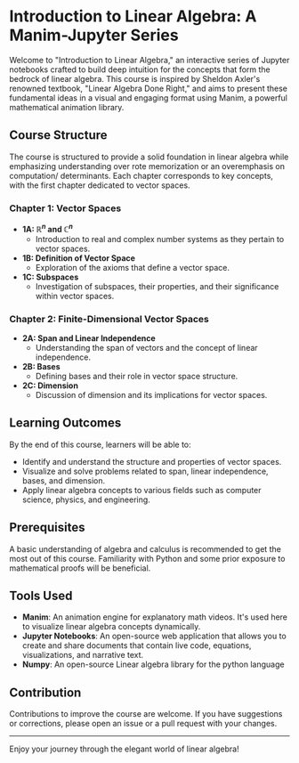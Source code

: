 # Introduction to Linear Algebra: A Manim-Jupyter Series

Welcome to "Introduction to Linear Algebra," an interactive series of Jupyter notebooks crafted to build deep intuition for the concepts that form the bedrock of linear algebra. This course is inspired by Sheldon Axler's renowned textbook, "Linear Algebra Done Right," and aims to present these fundamental ideas in a visual and engaging format using Manim, a powerful mathematical animation library.

## Course Structure

The course is structured to provide a solid foundation in linear algebra while emphasizing understanding over rote memorization or an overemphasis on computation/ determinants. Each chapter corresponds to key concepts, with the first chapter dedicated to vector spaces.

### Chapter 1: Vector Spaces

- **1A: $\mathbb{R}^n$ and $\mathbb{C}^n$**
  - Introduction to real and complex number systems as they pertain to vector spaces.
- **1B: Definition of Vector Space**
  - Exploration of the axioms that define a vector space.
- **1C: Subspaces**
  - Investigation of subspaces, their properties, and their significance within vector spaces.

### Chapter 2: Finite-Dimensional Vector Spaces

- **2A: Span and Linear Independence**
  - Understanding the span of vectors and the concept of linear independence.
- **2B: Bases**
  - Defining bases and their role in vector space structure.
- **2C: Dimension**
  - Discussion of dimension and its implications for vector spaces.

## Learning Outcomes

By the end of this course, learners will be able to:

- Identify and understand the structure and properties of vector spaces.
- Visualize and solve problems related to span, linear independence, bases, and dimension.
- Apply linear algebra concepts to various fields such as computer science, physics, and engineering.

## Prerequisites

A basic understanding of algebra and calculus is recommended to get the most out of this course. Familiarity with Python and some prior exposure to mathematical proofs will be beneficial.

## Tools Used

- **Manim**: An animation engine for explanatory math videos. It's used here to visualize linear algebra concepts dynamically.
- **Jupyter Notebooks**: An open-source web application that allows you to create and share documents that contain live code, equations, visualizations, and narrative text.
- **Numpy**: An open-source Linear algebra library for the python language
## Contribution

Contributions to improve the course are welcome. If you have suggestions or corrections, please open an issue or a pull request with your changes.

---

Enjoy your journey through the elegant world of linear algebra!
